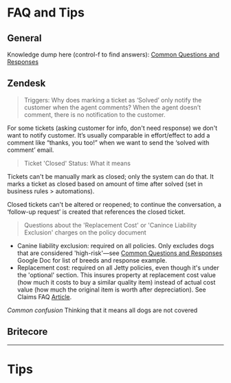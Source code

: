 <!-- Moved to examples.md -->

# FAQ and Tips

## General

Knowledge dump here (control-f to find answers): [Common Questions and Responses][1]

## Zendesk

> Triggers: Why does marking a ticket as ‘Solved’ only notify the customer when the agent comments?
When the agent doesn’t comment, there is no notification to the customer.

For some tickets (asking customer for info, don't need response) we don't want to notify customer. It’s usually comparable in effort/effect to add a comment like “thanks, you too!” when we want to send the ‘solved with comment’ email. 

> Ticket 'Closed' Status: What it means

Tickets can't be manually mark as closed; only the system can do that. It marks a ticket as closed based on amount of time after solved (set in business rules > automations). 

Closed tickets can't be altered or reopened; to continue the conversation, a ‘follow-up request’ is created that references the closed ticket. 

> Questions about the 'Replacement Cost' or 'Canince Liability Exclusion' charges on the policy document

+ Canine liability exclusion: required on all policies. Only excludes dogs that are considered 'high-risk'—see [Common Questions and Responses][1] Google Doc for list of breeds and response example.
+ Replacement cost: required on all Jetty policies, even though it's under the 'optional' section. This insures property at replacement cost value (how much it costs to buy a similar quality item) instead of actual cost value (how much the original item is worth after depreciation). See Claims FAQ [Article][2].

*Common confusion* Thinking that it means all dogs are not covered

## Britecore

* * *

# Tips 



[1]: https://docs.google.com/document/d/1yv51HinZ9kqDlqnspF3_Cxonq364fckKPOe9g35Q5Ik/edit
[2]: https://www.jetty.com/faq/claims/how-do-claims-work-what-can-i-expect